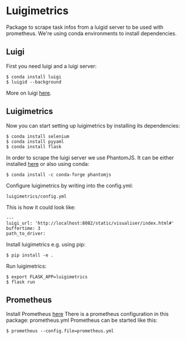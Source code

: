 Luigimetrics
============

Package to scrape task infos from a luigid server to be used with prometheus.
We're using conda environments to install dependencies.

Luigi
-----

First you need luigi and a luigi server:

```
$ conda install luigi
$ luigid --background
```

More on luigi [here](https://luigi.readthedocs.io/en/stable/central_scheduler.html).


Luigimetrics
------------

Now you can start setting up luigimetrics by installing its dependencies:

```
$ conda install selenium
$ conda install pyyaml
$ conda install flask
```

In order to scrape the luigi server we use PhantomJS.
It can be either installed [here](http://phantomjs.org/download.html) or also using conda:

```
$ conda install -c conda-forge phantomjs
```

Configure luigimetrics by writing into the config.yml:

```
luigimetrics/config.yml
```

This is how it could look like:

```
---
luigi_url: 'http://localhost:8082/static/visualiser/index.html#'
buffertime: 3
path_to_driver:
```

Install luigimetrics e.g. using pip:

```
$ pip install -e .
```

Run luigimetrics:

```
$ export FLASK_APP=luigimetrics
$ flask run
```


Prometheus
----------

Install Prometheus [here](https://prometheus.io/docs/prometheus/latest/getting_started/)
There is a prometheus configuration in this package: prometheus.yml
Prometheus can be started like this:

```
$ prometheus --config.file=prometheus.yml
```

